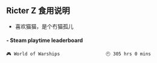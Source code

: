 ## Ricter Z 食用说明
- 喜欢猫猫，是个冇猫孤儿

<!-- steam-box start -->
#### - Steam playtime leaderboard
```text
🎮 World of Warships                 🕘 305 hrs 0 mins
```
<!-- Powered by https://github.com/YouEclipse/steam-box . -->
<!-- steam-box end -->
